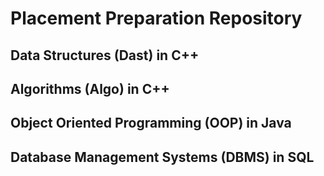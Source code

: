 # Placement Preparation Repository

## Data Structures (Dast) in C++

## Algorithms (Algo) in C++

## Object Oriented Programming (OOP) in Java

## Database Management Systems (DBMS) in SQL